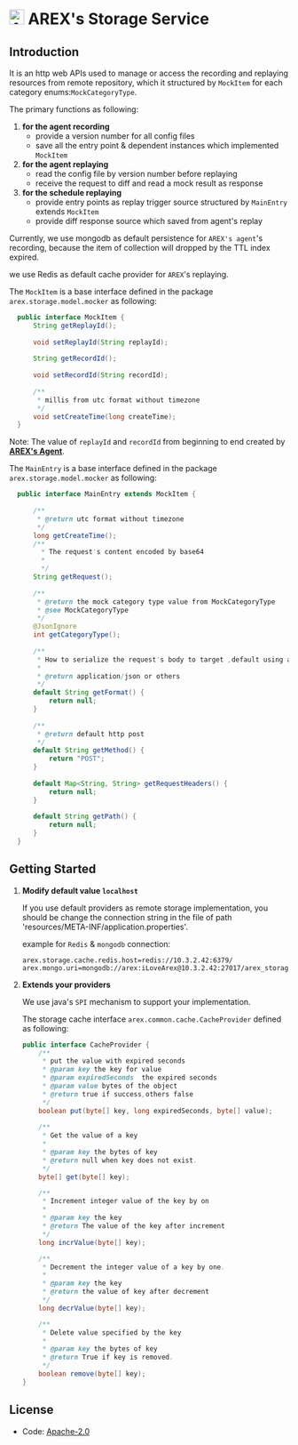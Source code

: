 # <img src="https://avatars.githubusercontent.com/u/103105168?s=200&v=4" alt="Arex Icon" width="27" height=""> AREX's Storage Service

## Introduction

 It is an http web APIs used to manage or access the recording and replaying resources from remote repository,
 which it structured by `MockItem` for each category enums:`MockCategoryType`.

 The primary functions as following:
 
 1. **for the agent recording**
    - provide a version number for all config files
    - save all the entry point & dependent instances which implemented `MockItem`
 1. **for the agent replaying**
    - read the config file by version number before replaying
    - receive the request to diff and read a mock result as response
 1. **for the schedule replaying**
    - provide entry points as replay trigger source structured by `MainEntry` extends `MockItem`
    - provide diff response source which saved from agent's replay
 
 Currently, 
 we use mongodb as default persistence for `AREX's agent`'s recording,
 because the item of collection will dropped by the TTL index expired.
 
 we use Redis as default cache provider for `AREX`'s replaying.
 
 The `MockItem` is a base interface defined in the package `arex.storage.model.mocker` as following:
  ```java
    public interface MockItem {
        String getReplayId();
    
        void setReplayId(String replayId);
    
        String getRecordId();
    
        void setRecordId(String recordId);
    
        /**
         * millis from utc format without timezone
         */
        void setCreateTime(long createTime);
    }
  ```
 Note: The value of `replayId` and `recordId` from beginning to end created by [**AREX's Agent**](arextest/arex-agent-java).

 The `MainEntry` is a base interface defined in the package `arex.storage.model.mocker` as following:
   ```java
     public interface MainEntry extends MockItem {
    
         /**
          * @return utc format without timezone
          */
         long getCreateTime();
         /**
           * The request's content encoded by base64
           *
           */
         String getRequest();
     
         /**
          * @return the mock category type value from MockCategoryType
          * @see MockCategoryType
          */
         @JsonIgnore
         int getCategoryType();
     
         /**
          * How to serialize the request's body to target ,default using application/json
          *
          * @return application/json or others
          */
         default String getFormat() {
             return null;
         }         
     
         /**
          * @return default http post
          */
         default String getMethod() {
             return "POST";
         }
     
         default Map<String, String> getRequestHeaders() {
             return null;
         }
     
         default String getPath() {
             return null;
         }
     }
   ```
## Getting Started

 1. **Modify default value `localhost`**
 
    If you use default providers as remote storage implementation,
    you should be change the connection string in the file of path 'resources/META-INF/application.properties'.
  
    example for `Redis` & `mongodb` connection:
    ```
    arex.storage.cache.redis.host=redis://10.3.2.42:6379/
    arex.mongo.uri=mongodb://arex:iLoveArex@10.3.2.42:27017/arex_storage_db
    ```
 1. **Extends your providers**
   
    We use java's `SPI` mechanism to support your implementation.
    
    The storage cache interface `arex.common.cache.CacheProvider`  defined as following:
    ```java
    public interface CacheProvider {
        /**
         * put the value with expired seconds
         * @param key the key for value
         * @param expiredSeconds  the expired seconds
         * @param value bytes of the object
         * @return true if success,others false
         */
        boolean put(byte[] key, long expiredSeconds, byte[] value);    
            
        /**
         * Get the value of a key
         *
         * @param key the bytes of key
         * @return null when key does not exist.
         */
        byte[] get(byte[] key);
    
        /**
         * Increment integer value of the key by on
         *
         * @param key the key
         * @return The value of the key after increment
         */
        long incrValue(byte[] key);
    
        /**
         * Decrement the integer value of a key by one.
         *
         * @param key the key
         * @return the value of key after decrement
         */
        long decrValue(byte[] key);
    
        /**
         * Delete value specified by the key
         *
         * @param key the bytes of key
         * @return True if key is removed.
         */
        boolean remove(byte[] key);    
    }
    ```
  
## License
- Code: [Apache-2.0](https://github.com/arextest/arex-agent-java/blob/LICENSE)